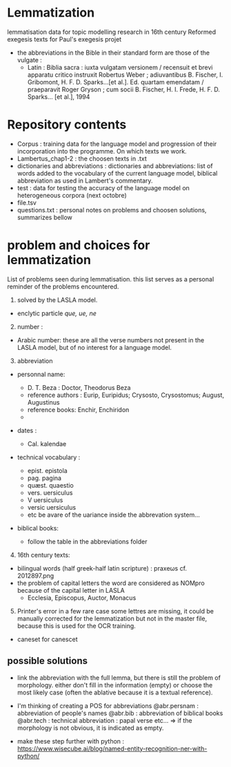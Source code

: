 # Lemmatization
lemmatisation data for topic modelling research in 16th century Reformed exegesis texts for Paul's exegesis projet
* the abbreviations in the Bible in their standard form are those of the vulgate :
  - Latin : Biblia sacra : iuxta vulgatam versionem / recensuit et brevi apparatu critico instruxit Robertus Weber ; adiuvantibus B. Fischer, I. Gribomont, H. F. D. Sparks...[et al.]. Ed. quartam emendatam / praeparavit Roger Gryson ; cum socii B. Fischer, H. I. Frede, H. F. D. Sparks... [et al.], 1994

# Repository contents
* Corpus : training data for the language model and progression of their incorporation into the programme. On which texts we work.
* Lambertus_chap1-2 : the choosen texts in .txt
* dictionaries and abbreviations : dictionaries and abbreviations: list of words added to the vocabulary of the current language model, biblical abbreviation as used in Lambert's commentary.
* test : data for testing the accuracy of the language model on heterogeneous corpora (next octobre)
* file.tsv 
* questions.txt : personal notes on problems and choosen solutions, summarizes bellow

# problem and choices for lemmatization

List of problems seen during lemmatisation. this list serves as a personal reminder of the problems encountered.

1.  solved by the LASLA model.
  - enclytic particle _que, ue, ne_ 

2.  number : 
  - Arabic number: these are all the verse numbers not present in the LASLA model, but of no interest for a language model. 

3. abbreviation 
  - personnal name: 
    * D. T. Beza : Doctor, Theodorus Beza
    * reference authors : Eurip,  Euripidus; Crysosto, Crysostomus; August, Augustinus
    * reference books: Enchir, Enchiridon
    * 
  - dates :
    * Cal. kalendae 

  - technical vocabulary : 
    * epist. epistola
    * pag. pagina
    * quæst. quaestio 
    * vers. uersiculus
    * V uersiculus
    * versic uersiculus
    * etc be avare of the uariance inside the abbrevation system...

  - biblical books: 
    * follow the table in the abbreviations folder


4. 16th century texts: 
  - bilingual words (half greek-half latin scripture) : praxeωs cf. 2012897.png
  - the problem of capital letters
    the word are considered as NOMpro because of the capital letter in LASLA
    * Ecclesia, Episcopus, Auctor, Monacus

5. Printer's error
  in a few rare case some lettres are missing, it could be manually corrected for the lemmatization but not in the master file, because this is used for the OCR training. 
  - caneset for canescet

## possible solutions

* link the abbreviation with the full lemma, but there is still the problem of morphology. either don't fill in the information (empty) or choose the most likely case (often the ablative because it is a textual reference).

* I'm thinking of creating a POS for abbreviations
@abr.persnam : abbreviation of people's names
@abr.bib : abbreviation of biblical books
@abr.tech : technical abbreviation : papal verse etc...
=> if the morphology is not obvious, it is indicated as empty.

* make these step further with python : https://www.wisecube.ai/blog/named-entity-recognition-ner-with-python/
